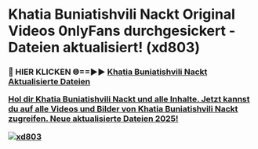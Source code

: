 # Khatia Buniatishvili Nackt Original Videos 0nlyFans durchgesickert - Dateien aktualisiert! (xd803)

<h3>🔴 HIER KLICKEN 🌐==►► <a href="https://tinyurl.com/h6vf6nb8" rel="nofollow">Khatia Buniatishvili Nackt Aktualisierte Dateien

Hol dir Khatia Buniatishvili Nackt und alle Inhalte. Jetzt kannst du auf alle Videos und Bilder von Khatia Buniatishvili Nackt zugreifen. Neue aktualisierte Dateien 2025!

[![xd803](https://i.imgur.com/sD4kR3V.gif)](https://tinyurl.com/h6vf6nb8)
